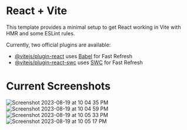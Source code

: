 # React + Vite

This template provides a minimal setup to get React working in Vite with HMR and some ESLint rules.

Currently, two official plugins are available:

- [@vitejs/plugin-react](https://github.com/vitejs/vite-plugin-react/blob/main/packages/plugin-react/README.md) uses [Babel](https://babeljs.io/) for Fast Refresh
- [@vitejs/plugin-react-swc](https://github.com/vitejs/vite-plugin-react-swc) uses [SWC](https://swc.rs/) for Fast Refresh


# Current Screenshots

![Screenshot 2023-08-19 at 10 04 35 PM](https://github.com/cyrus303/FlavourRush/assets/31949367/a17f6dd5-94f7-41e0-9715-797874c81a50)
![Screenshot 2023-08-19 at 10 04 59 PM](https://github.com/cyrus303/FlavourRush/assets/31949367/a5d2412c-d867-48d0-bcd4-1777a5d6a2bf)
![Screenshot 2023-08-19 at 10 05 33 PM](https://github.com/cyrus303/FlavourRush/assets/31949367/616a88bf-af05-4bcc-8288-e5a7a8d1f015)
![Screenshot 2023-08-19 at 10 05 17 PM](https://github.com/cyrus303/FlavourRush/assets/31949367/3cc13828-a0ad-43e2-b1c1-ef9a1cb0608f)

